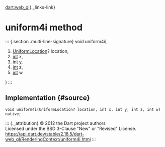 [dart:web\_gl](../../dart-web_gl/dart-web_gl-library){._links-link}

uniform4i method
================

::: {.section .multi-line-signature}
void uniform4i(

1.  [UniformLocation](../uniformlocation-class)? location,
2.  [int](../../dart-core/int-class) x,
3.  [int](../../dart-core/int-class) y,
4.  [int](../../dart-core/int-class) z,
5.  [int](../../dart-core/int-class) w

)
:::

Implementation {#source}
--------------

``` {.language-dart data-language="dart"}
void uniform4i(UniformLocation? location, int x, int y, int z, int w) native;
```

::: {._attribution}
© 2012 the Dart project authors\
Licensed under the BSD 3-Clause \"New\" or \"Revised\" License.\
<https://api.dart.dev/stable/2.18.5/dart-web_gl/RenderingContext/uniform4i.html>
:::
